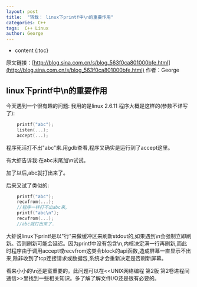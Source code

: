 ```yaml
---
layout: post
title:  "转载： linux下printf中\n的重要作用"
categories: C++
tags:  C++ Linux
author: George
---
```


* content 
{:toc}

原文链接：[http://blog.sina.com.cn/s/blog_563f0ca801000bfe.html](http://blog.sina.com.cn/s/blog_563f0ca801000bfe.html)
作者：George

## linux下printf中\n的重要作用 ##

今天遇到一个很有趣的问题:
我用的是linux 2.6.11
程序大概是这样的(参数不详写了):

```c++
    printf("abc");
    listen(...);
    accept(...);
```

<!--excerpt_separator_here-->

程序死活打不出"abc"来.用gdb查看,程序又确实是运行到了accept这里。

有大虾告诉我:在abc末尾加\n试试。

加了以后,abc就打出来了。

后来又试了类似的:

```c++
    printf("abc");
    recvfrom(...);
    //程序一样打不出abc来,
    printf("abc\n");
    recvfrom(...);
    //abc就打出来了.
```

大虾说linux下printf是以"行"来做缓冲区来刷新stdout的,如果遇到\n会强制立即刷新。否则刷新可能会延迟。因为printf中没有包含\n,内核决定满一行再刷新,而此时程序由于调用accept或recvfrom这类会block的api函数,造成屏幕一直显示不出来,除非收到了tcp连接请求或数据包,系统才会重新决定是否刷新屏幕。

看来小小的\n还是蛮重要的。此问题可以在<<UNIX网络编程 第2版 第2卷进程间通信>>里找到一些相关知识。多了解了解文件I/O还是很有必要的。
